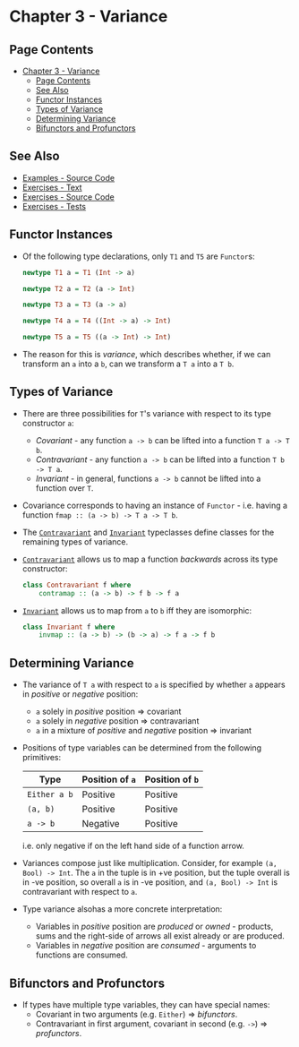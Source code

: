 # Chapter 3 - Variance

## Page Contents
- [Chapter 3 - Variance](#chapter-3---variance)
  - [Page Contents](#page-contents)
  - [See Also](#see-also)
  - [Functor Instances](#functor-instances)
  - [Types of Variance](#types-of-variance)
  - [Determining Variance](#determining-variance)
  - [Bifunctors and Profunctors](#bifunctors-and-profunctors)


## See Also

- [Examples - Source Code](Examples.hs)
- [Exercises - Text](Exercises.md)
- [Exercises - Source Code](Exercises.hs)
- [Exercises - Tests](../../../test/ThinkingWithTypes/Chapter03/ExercisesSpec.hs)


## Functor Instances

- Of the following type declarations, only `T1` and `T5` are `Functor`s:

    ```haskell
    newtype T1 a = T1 (Int -> a)

    newtype T2 a = T2 (a -> Int)

    newtype T3 a = T3 (a -> a)

    newtype T4 a = T4 ((Int -> a) -> Int)

    newtype T5 a = T5 ((a -> Int) -> Int)
    ```

- The reason for this is _variance_, which describes whether, if we can
transform an `a` into a `b`, can we transform a `T a` into a `T b`.


## Types of Variance

- There are three possibilities for `T`'s variance with respect to its type
constructor `a`:
  - _Covariant_ - any function `a -> b` can be lifted into a function
    `T a -> T b`.
  - _Contravariant_ - any function `a -> b` can be lifted into a function
    `T b -> T a`.
  - _Invariant_ - in general, functions `a -> b` cannot be lifted into a
    function over `T`.

- Covariance corresponds to having an instance of `Functor` - i.e. having
a function `fmap :: (a -> b) -> T a -> T b`.

- The [`Contravariant`](https://hackage.haskell.org/package/base-4.12.0.0/docs/Data-Functor-Contravariant.html#t:Contravariant)
and [`Invariant`](https://hackage.haskell.org/package/invariant-0.5.3/docs/Data-Functor-Invariant.html#t:Invariant)
typeclasses define classes for the remaining types of variance.

- [`Contravariant`](https://hackage.haskell.org/package/base-4.12.0.0/docs/Data-Functor-Contravariant.html#t:Contravariant)
allows us to map a function _backwards_ across its type constructor:

    ```haskell
    class Contravariant f where
        contramap :: (a -> b) -> f b -> f a
    ```

- [`Invariant`](https://hackage.haskell.org/package/invariant-0.5.3/docs/Data-Functor-Invariant.html#t:Invariant)
allows us to map from `a` to `b` iff they are isomorphic:

    ```haskell
    class Invariant f where
        invmap :: (a -> b) -> (b -> a) -> f a -> f b
    ```


## Determining Variance

- The variance of `T a` with respect to `a` is specified by whether `a` appears
in _positive_ or _negative_ position:
    - `a` solely in _positive_ position => covariant
    - `a` solely in _negative_ position => contravariant
    - `a` in a mixture of _positive_ and _negative_ position => invariant

- Positions of type variables can be determined from the following primitives:

    |Type        |Position of `a`|Position of `b`|
    |------------|---------------|---------------|
    |`Either a b`|Positive       |Positive       |
    |`(a, b)`    |Positive       |Positive       |
    |`a -> b`    |Negative       |Positive       |

  i.e. only negative if on the left hand side of a function arrow.

- Variances compose just like multiplication.  Consider, for example
`(a, Bool) -> Int`.  The `a` in the tuple is in +ve position, but the
tuple overall is in -ve position, so overall `a` is in -ve position,
and `(a, Bool) -> Int` is contravariant with respect to `a`.

- Type variance alsohas a more concrete interpretation:
  - Variables in _positive_ position are _produced_ or _owned_ - products,
    sums and the right-side of arrows all exist already or are produced.
  - Variables in _negative_ position are _consumed_ - arguments to functions
    are consumed.


## Bifunctors and Profunctors

- If types have multiple type variables, they can have special names:
    - Covariant in two arguments (e.g. `Either`) => _bifunctors_.
    - Contravariant in first argument, covariant in second (e.g. `->`) =>
        _profunctors_.